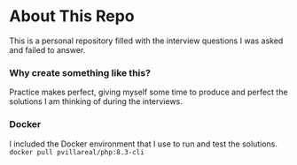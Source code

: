 # About This Repo
This is a personal repository filled with the interview questions I was asked and failed to answer.

### Why create something like this?
Practice makes perfect, giving myself some time to produce and perfect the solutions I am thinking of during the interviews.

### Docker
I included the Docker environment that I use to run and test the solutions.
`docker pull pvillareal/php:8.3-cli`

